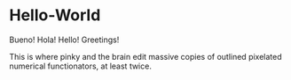 # Hello-World
Bueno! Hola! Hello! Greetings!

This is where pinky and the brain edit massive copies of outlined pixelated numerical functionators,
at least twice.
